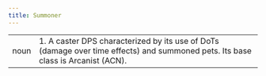 ```yaml
---
title: Summoner
---
```

| | |
|---|---|
| noun | 1.  	A caster DPS characterized by its use of DoTs (damage over time effects) and summoned pets. Its base class is Arcanist (ACN).	|